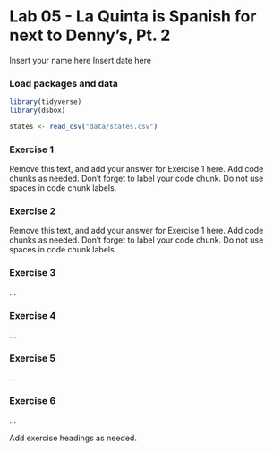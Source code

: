 Lab 05 - La Quinta is Spanish for next to Denny’s, Pt. 2
================
Insert your name here
Insert date here

### Load packages and data

``` r
library(tidyverse) 
library(dsbox) 
```

``` r
states <- read_csv("data/states.csv")
```

### Exercise 1

Remove this text, and add your answer for Exercise 1 here. Add code
chunks as needed. Don’t forget to label your code chunk. Do not use
spaces in code chunk labels.

### Exercise 2

Remove this text, and add your answer for Exercise 1 here. Add code
chunks as needed. Don’t forget to label your code chunk. Do not use
spaces in code chunk labels.

### Exercise 3

…

### Exercise 4

…

### Exercise 5

…

### Exercise 6

…

Add exercise headings as needed.
